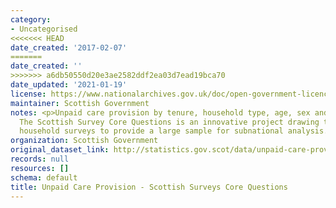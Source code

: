 ```yaml
---
category:
- Uncategorised
<<<<<<< HEAD
date_created: '2017-02-07'
=======
date_created: ''
>>>>>>> a6db50550d20e3ae2582ddf2ea03d7ead19bca70
date_updated: '2021-01-19'
license: https://www.nationalarchives.gov.uk/doc/open-government-licence/version/3/
maintainer: Scottish Government
notes: <p>Unpaid care provision by tenure, household type, age, sex and disability.
  The Scottish Survey Core Questions is an innovative project drawing together multiple
  household surveys to provide a large sample for subnational analysis. </p>
organization: Scottish Government
original_dataset_link: http://statistics.gov.scot/data/unpaid-care-provision-sscq
records: null
resources: []
schema: default
title: Unpaid Care Provision - Scottish Surveys Core Questions
---
```

